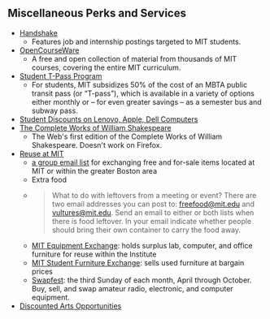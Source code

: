 ## Miscellaneous Perks and Services

* [Handshake](https://capd.mit.edu/resources/handshake/)
	* Features job and internship postings targeted to MIT students.
* [OpenCourseWare](https://ocw.mit.edu/)
	* A free and open collection of material from thousands of MIT courses, covering the entire MIT curriculum. 
* [Student T-Pass Program](https://web.mit.edu/facilities/transportation/tpass/students.html)
	* For students, MIT subsidizes 50% of the cost of an MBTA public transit pass (or “T-pass”), which is available in a variety of options either monthly or – for even greater savings – as a semester bus and subway pass.
* [Student Discounts on Lenovo, Apple, Dell Computers](http://kb.mit.edu/confluence/x/6ylhCQ)
* [The Complete Works of William Shakespeare](http://shakespeare.mit.edu/index.html)
	* The Web's first edition of the Complete Works of William Shakespeare. Doesn't work on Firefox.
* [Reuse at MIT](https://workinggreen.mit.edu/working-green/reuse-mit)
	* [a group email list](http://mailman.mit.edu/mailman/listinfo/reuse) for exchanging free and for-sale items located at MIT or within the greater Boston area
	* Extra food
	* > What to do with leftovers from a meeting or event? There are two email addresses you can post to: freefood@mit.edu and vultures@mit.edu. Send an email to either or both lists when there is food leftover. In your email indicate whether people should bring their own container to carry the food away.
	* [MIT Equipment Exchange](http://vpf.mit.edu/site/property/resources): holds surplus lab, computer, and office furniture for reuse within the Institute
	* [MIT Student Furniture Exchange](http://web.mit.edu/womensleague/fx/): sells used furniture at bargain prices
	* [Swapfest](http://web.mit.edu/w1mx/www/swapfest.shtml): the third Sunday of each month, April through October. Buy, sell, and swap amateur radio, electronic, and computer equipment.
* [Discounted Arts Opportunities](https://arts.mit.edu/camit/arts-access/)